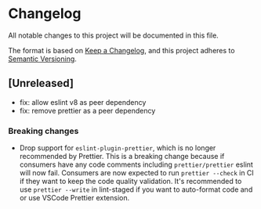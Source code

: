 # Changelog

All notable changes to this project will be documented in this file.

The format is based on [Keep a Changelog](https://keepachangelog.com/en/1.0.0/),
and this project adheres to [Semantic Versioning](https://semver.org/spec/v2.0.0.html).

## [Unreleased]
- fix: allow eslint v8 as peer dependency
- fix: remove prettier as a peer dependency

### Breaking changes
- Drop support for `eslint-plugin-prettier`, which is no longer recommended by Prettier. This is a breaking change because if consumers have any code comments including `prettier/prettier` eslint will now fail. Consumers are now expected to run `prettier --check` in CI if they want to keep the code quality validation. It's recommended to use `prettier --write` in lint-staged if you want to auto-format code and or use VSCode Prettier extension.
